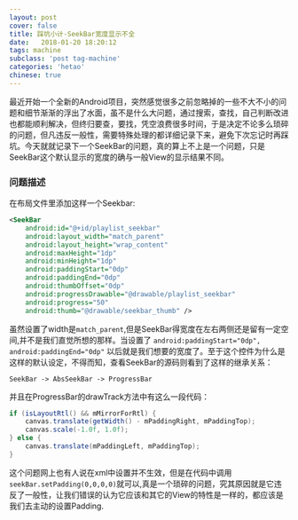 ```yaml
---
layout: post
cover: false
title: 踩坑小计-SeekBar宽度显示不全
date:   2018-01-20 18:20:12
tags: machine
subclass: 'post tag-machine'
categories: 'hetao'
chinese: true
---
```



最近开始一个全新的Android项目，突然感觉很多之前忽略掉的一些不大不小的问题和细节渐渐的浮出了水面，虽不是什么大问题，通过搜索，查找，自己判断改进也都能顺利解决，但终归要查，要找，凭空浪费很多时间，于是决定不论多么琐碎的问题，但凡违反一般性，需要特殊处理的都详细记录下来，避免下次忘记时再踩坑。今天就就记录下一个SeekBar的问题，真的算上不上是一个问题，只是SeekBar这个默认显示的宽度的确与一般View的显示结果不同。


### 问题描述


在布局文件里添加这样一个Seekbar:

```xml
<SeekBar
    android:id="@+id/playlist_seekbar"
    android:layout_width="match_parent"
    android:layout_height="wrap_content"
    android:maxHeight="1dp"
    android:minHeight="1dp"
    android:paddingStart="0dp"
    android:paddingEnd="0dp"
    android:thumbOffset="0dp"
    android:progressDrawable="@drawable/playlist_seekbar"
    android:progress="50"
    android:thumb="@drawable/seekbar_thumb" />

```


虽然设置了width是`match_parent`,但是SeekBar得宽度在左右两侧还是留有一定空间,并不是我们直觉所想的那样。当设置了
`android:paddingStart="0dp", android:paddingEnd="0dp"` 以后就是我们想要的宽度了。至于这个控件为什么是这样的默认设定，不得而知，查看SeekBar的源码则看到了这样的继承关系：

```
SeekBar -> AbsSeekBar -> ProgressBar
```

并且在ProgressBar的drawTrack方法中有这么一段代码：

```java
if (isLayoutRtl() && mMirrorForRtl) {
    canvas.translate(getWidth() - mPaddingRight, mPaddingTop);
    canvas.scale(-1.0f, 1.0f);
} else {
    canvas.translate(mPaddingLeft, mPaddingTop);
}

```

这个问题网上也有人说在xml中设置并不生效，但是在代码中调用`seekBar.setPadding(0,0,0,0)`就可以,真是一个琐碎的问题，究其原因就是它违反了一般性，让我们错误的认为它应该和其它的View的特性是一样的，都应该是我们去主动的设置Padding.





